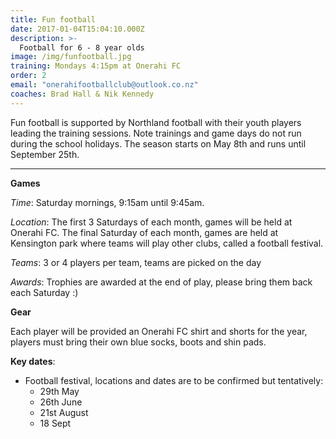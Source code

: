 ```yaml
---
title: Fun football
date: 2017-01-04T15:04:10.000Z
description: >-
  Football for 6 - 8 year olds
image: /img/funfootball.jpg
training: Mondays 4:15pm at Onerahi FC
order: 2
email: "onerahifootballclub@outlook.co.nz"
coaches: Brad Hall & Nik Kennedy
---
```


Fun football is supported by Northland football with their youth players leading the training sessions. 
Note trainings and game days do not run during the school holidays. The season starts on May 8th and runs until September 25th.

---
**Games**

_Time_: Saturday mornings, 9:15am until 9:45am. 

_Location_: The first 3 Saturdays of each month, games will be held at Onerahi FC. The final Saturday of each month, games are held at Kensington park where teams will play other clubs, called a football festival.

_Teams_: 3 or 4 players per team, teams are picked on the day

_Awards_: Trophies are awarded at the end of play, please bring them back each Saturday :) 

**Gear**

Each player will be provided an Onerahi FC shirt and shorts for the year, players must bring their own blue socks, boots and shin pads.

**Key dates**:
- Football festival, locations and dates are to be confirmed but tentatively:
   - 29th May
   - 26th June
   - 21st August
   - 18 Sept